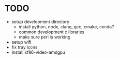 # TODO
- setup development directory
  - install python, node, clang, gcc, cmake, conda?
  - common development c libraries
  - make sure perl is working
- setup wifi
- fix tray icons
- install xf86-video-amdgpu

